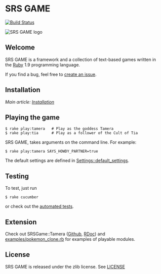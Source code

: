 SRS GAME
========

[![Build Status](https://secure.travis-ci.org/jacksonwillis/srs_game.png?branch=master)](https://secure.travis-ci.org/jacksonwillis/srs_game)

![SRS GAME logo](https://github.com/downloads/jacksonwillis/srs_game/srs_game.png)

Welcome
-------

SRS GAME is a framework and a collection of text-based games written in the [Ruby](http://www.ruby-lang.org/) 1.9 programming language.

If you find a bug, feel free to [create an issue](https://github.com/jacksonwillis/srs_game/issues/new).

Installation
------------

*Main article: [Installation](https://github.com/jacksonwillis/srs_game/wiki/Installation)*

Playing the game
----------------

    $ rake play:tamera   # Play as the goddess Tamera
    $ rake play:tia      # Play as a follower of the Cult of Tia

SRS GAME, takes arguments on the command line. For example:

    $ rake play:tamera SAYS_HOWDY_PARTNER=true

The default settings are defined in [Settings::default_settings](http://rdoc.info/github/jacksonwillis/srs_game/master/SRSGame/Settings.default_settings).

Testing
-------

To test, just run

    $ rake cucumber

or check out the [automated tests](https://secure.travis-ci.org/jacksonwillis/srs_game).

Extension
---------

Check out
SRSGame::Tamera
([Github](https://github.com/jacksonwillis/srs_game/blob/master/lib/srs_game/tamera.rb),
   [RDoc](http://rubydoc.info/github/jacksonwillis/srs_game/master/SRSGame/Tamera))
and [examples/pokemon_clone.rb](https://github.com/jacksonwillis/srs_game/blob/master/examples/pokemon_clone.rb)
for examples of playable modules.

License
-------

SRS GAME is released under the zlib license. See [LICENSE](https://github.com/jacksonwillis/srs_game/blob/master/LICENSE)

